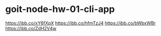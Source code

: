 # goit-node-hw-01-cli-app

https://ibb.co/xY6fXpX
https://ibb.co/hfmTzJ4
https://ibb.co/bWbxWBr
https://ibb.co/ZdH2V4w
